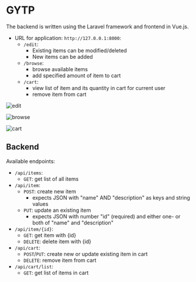 # GYTP

The backend is written using the Laravel framework and frontend in Vue.js.

- URL for application: `http://127.0.0.1:8000`:
    - `/edit`:
        - Existing items can be modified/deleted
        - New items can be added
    - `/browse`:
        - browse available items
        - add specified amount of item to cart
    - `/cart`:
        - view list of item and its quantity in cart for current user
        - remove item from cart

![edit](https://user-images.githubusercontent.com/20373062/77838567-64887c00-7175-11ea-988f-11eb78e7225a.png)

![browse](https://user-images.githubusercontent.com/20373062/79126792-e9dc7500-7da0-11ea-8d48-847ec82e5a46.png)

![cart](https://user-images.githubusercontent.com/20373062/79126911-24dea880-7da1-11ea-99ec-ec975b805f61.png)

## Backend

Available endpoints:
- `/api/items`:
    - `GET`: get list of all items
- `/api/item`:
    - `POST`: create new item
        - expects JSON with "name" AND "description" as keys and string values
    - `PUT`: update an existing item
        - expects JSON with number "id" (required) and either one- or both of "name" and "description"
- `/api/item/{id}`:
    - `GET`: get item with {id}
    - `DELETE`: delete item with {id}
- `/api/cart`:
    - `POST`/`PUT`: create new or update existing item in cart
    - `DELETE`: remove item from cart
- `/api/cart/list`:
    - `GET`: get list of items in cart

